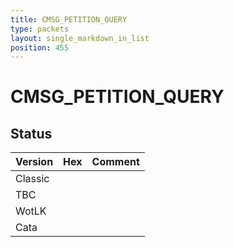 ```yaml
---
title: CMSG_PETITION_QUERY
type: packets
layout: single_markdown_in_list
position: 455
---
```


# CMSG_PETITION_QUERY

## Status

Version | Hex | Comment
---------- | ---------- | ---------- 
Classic |  |  
TBC |  |  
WotLK |  |  
Cata |  |  
